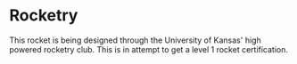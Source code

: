 # Rocketry
This rocket is being designed through the University of Kansas' high powered rocketry club. This is in attempt to get a level 1 rocket certification. 
